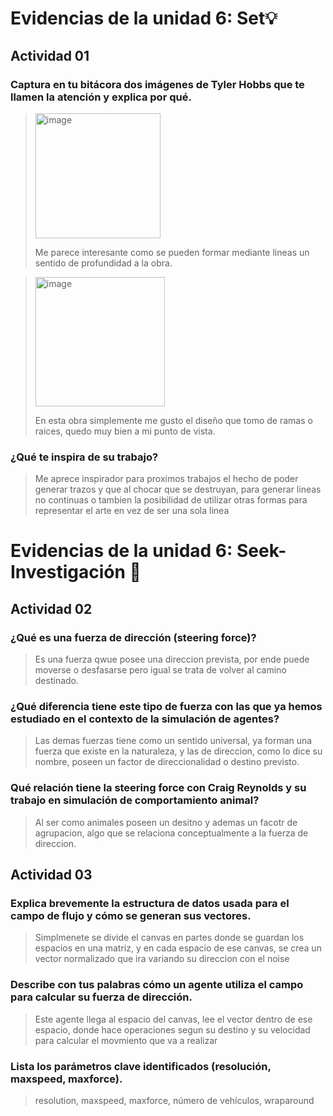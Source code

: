 # Evidencias de la unidad 6: Set💡

## Actividad 01
### Captura en tu bitácora dos imágenes de Tyler Hobbs que te llamen la atención y explica por qué.
> <img width="200" alt="image" src="https://github.com/user-attachments/assets/1ebe2a0a-5489-417c-86ce-95b8a5c1528b" />
>
> Me parece interesante como se pueden formar mediante lineas un sentido de profundidad a la obra.

> <img width="207" alt="image" src="https://github.com/user-attachments/assets/d71379b5-c299-42ad-be90-d82bbe80f207" />
>
> En esta obra simplemente me gusto el diseño que tomo de ramas o raices, quedo muy bien a mi punto de vista.

### ¿Qué te inspira de su trabajo?
>  Me aprece inspirador para proximos trabajos el hecho de poder generar trazos y que al chocar que se destruyan, para generar lineas no continuas o tambien la posibilidad de utilizar otras formas para representar el arte en vez de ser una sola linea
>

# Evidencias de la unidad 6: Seek-Investigación 🔎

## Actividad 02
### ¿Qué es una fuerza de dirección (steering force)?
> Es una fuerza qwue posee una direccion prevista, por ende puede moverse o desfasarse pero igual se trata de volver al camino destinado.
>

### ¿Qué diferencia tiene este tipo de fuerza con las que ya hemos estudiado en el contexto de la simulación de agentes?
> Las demas fuerzas tiene como un sentido universal, ya forman una fuerza que existe en la naturaleza, y las de direccion, como lo dice su nombre, poseen un factor de direccionalidad o destino previsto.
> 

### Qué relación tiene la steering force con Craig Reynolds y su trabajo en simulación de comportamiento animal?
> Al ser como animales poseen un desitno y ademas un facotr de agrupacion, algo que se relaciona conceptualmente a la fuerza de direccion.
>

## Actividad 03
### Explica brevemente la estructura de datos usada para el campo de flujo y cómo se generan sus vectores.
> Simplmenete se divide el canvas en partes donde se guardan los espacios en una matriz, y en cada espacio de ese canvas, se crea un vector normalizado que ira variando su direccion con el noise
>

### Describe con tus palabras cómo un agente utiliza el campo para calcular su fuerza de dirección.
> Este agente llega al espacio del canvas, lee el vector dentro de ese espacio, donde hace operaciones segun su destino y su velocidad para calcular el movmiento que va a realizar
>

### Lista los parámetros clave identificados (resolución, maxspeed, maxforce).
> resolution, maxspeed, maxforce, número de vehículos, wraparound
>
